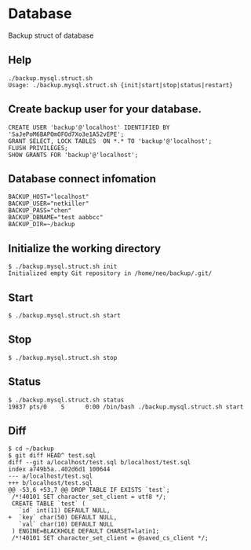 Database
========

Backup struct of database

Help
------
    ./backup.mysql.struct.sh
	Usage: ./backup.mysql.struct.sh {init|start|stop|status|restart}

Create backup user for your database.
------
    CREATE USER 'backup'@'localhost' IDENTIFIED BY 'SaJePoM6BAPOmOFOd7Xo3e1A52vEPE';
	GRANT SELECT, LOCK TABLES  ON *.* TO 'backup'@'localhost';
	FLUSH PRIVILEGES;
	SHOW GRANTS FOR 'backup'@'localhost';


Database connect infomation
------
	BACKUP_HOST="localhost"
	BACKUP_USER="netkiller"
	BACKUP_PASS="chen"
	BACKUP_DBNAME="test aabbcc"
	BACKUP_DIR=~/backup

Initialize the working directory
------
	$ ./backup.mysql.struct.sh init
	Initialized empty Git repository in /home/neo/backup/.git/
	
Start 
------
    $ ./backup.mysql.struct.sh start

Stop
------
	$ ./backup.mysql.struct.sh stop

Status
-----
	$ ./backup.mysql.struct.sh status
	19837 pts/0    S      0:00 /bin/bash ./backup.mysql.struct.sh start

Diff
-----
	$ cd ~/backup
	$ git diff HEAD^ test.sql
	diff --git a/localhost/test.sql b/localhost/test.sql
	index a749b5a..402d6d1 100644
	--- a/localhost/test.sql
	+++ b/localhost/test.sql
	@@ -53,6 +53,7 @@ DROP TABLE IF EXISTS `test`;
	 /*!40101 SET character_set_client = utf8 */;
	 CREATE TABLE `test` (
	   `id` int(11) DEFAULT NULL,
	+  `key` char(50) DEFAULT NULL,
	   `val` char(10) DEFAULT NULL
	 ) ENGINE=BLACKHOLE DEFAULT CHARSET=latin1;
	 /*!40101 SET character_set_client = @saved_cs_client */;